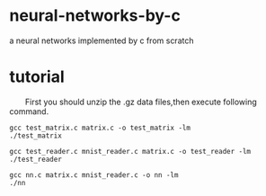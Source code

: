 # neural-networks-by-c
a neural networks implemented by c from scratch

# tutorial
&emsp;&emsp;First you should unzip the .gz data files,then execute following command.

```
gcc test_matrix.c matrix.c -o test_matrix -lm
./test_matrix

gcc test_reader.c mnist_reader.c matrix.c -o test_reader -lm
./test_reader

gcc nn.c matrix.c mnist_reader.c -o nn -lm
./nn
```
